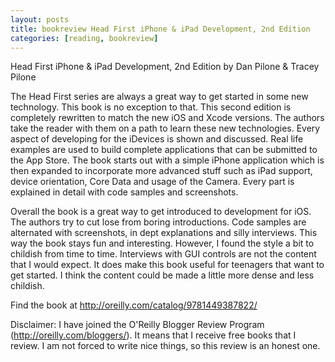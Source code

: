 ```yaml
---
layout: posts
title: bookreview Head First iPhone & iPad Development, 2nd Edition
categories: [reading, bookreview]
---
```

Head First iPhone & iPad Development, 2nd Edition by Dan Pilone & Tracey Pilone

The Head First series are always a great way to get started in some new technology. This book is no exception to that. This second edition is completely rewritten to match the new iOS and Xcode versions. The authors take the reader with them on a path to learn these new technologies. Every aspect of developing for the iDevices is shown and discussed. Real life examples are used to build complete applications that can be submitted to the App Store. The book starts out with a simple iPhone application which is then expanded to incorporate more advanced stuff such as iPad support, device orientation, Core Data and usage of the Camera. Every part is explained in detail with code samples and screenshots.

Overall the book is a great way to get introduced to development for iOS. The authors try to cut lose from boring introductions. Code samples are alternated with screenshots, in dept explanations and silly interviews. This way the book stays fun and interesting. However, I found the style a bit to childish from time to time. Interviews with GUI controls are not the content that I would expect. It does make this book useful for teenagers that want to get started. I think the content could be made a little more dense and less childish.

Find the book at http://oreilly.com/catalog/9781449387822/

Disclaimer: I have joined the O'Reilly Blogger Review Program (http://oreilly.com/bloggers/). It means that I receive free books that I review. I am not forced to write nice things, so this review is an honest one.
